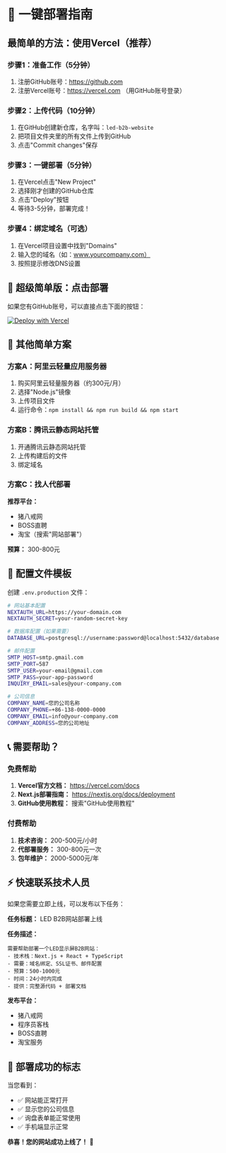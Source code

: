 # 🚀 一键部署指南

## 最简单的方法：使用Vercel（推荐）

### 步骤1：准备工作（5分钟）
1. 注册GitHub账号：https://github.com
2. 注册Vercel账号：https://vercel.com （用GitHub账号登录）

### 步骤2：上传代码（10分钟）
1. 在GitHub创建新仓库，名字叫：`led-b2b-website`
2. 把项目文件夹里的所有文件上传到GitHub
3. 点击"Commit changes"保存

### 步骤3：一键部署（5分钟）
1. 在Vercel点击"New Project"
2. 选择刚才创建的GitHub仓库
3. 点击"Deploy"按钮
4. 等待3-5分钟，部署完成！

### 步骤4：绑定域名（可选）
1. 在Vercel项目设置中找到"Domains"
2. 输入您的域名（如：www.yourcompany.com）
3. 按照提示修改DNS设置

## 🎯 超级简单版：点击部署

如果您有GitHub账号，可以直接点击下面的按钮：

[![Deploy with Vercel](https://vercel.com/button)](https://vercel.com/new/clone?repository-url=https://github.com/your-username/led-b2b-website)

## 📱 其他简单方案

### 方案A：阿里云轻量应用服务器
1. 购买阿里云轻量服务器（约300元/月）
2. 选择"Node.js"镜像
3. 上传项目文件
4. 运行命令：`npm install && npm run build && npm start`

### 方案B：腾讯云静态网站托管
1. 开通腾讯云静态网站托管
2. 上传构建后的文件
3. 绑定域名

### 方案C：找人代部署
**推荐平台：**
- 猪八戒网
- BOSS直聘
- 淘宝（搜索"网站部署"）

**预算：** 300-800元

## 🔧 配置文件模板

创建 `.env.production` 文件：

```bash
# 网站基本配置
NEXTAUTH_URL=https://your-domain.com
NEXTAUTH_SECRET=your-random-secret-key

# 数据库配置（如果需要）
DATABASE_URL=postgresql://username:password@localhost:5432/database

# 邮件配置
SMTP_HOST=smtp.gmail.com
SMTP_PORT=587
SMTP_USER=your-email@gmail.com
SMTP_PASS=your-app-password
INQUIRY_EMAIL=sales@your-company.com

# 公司信息
COMPANY_NAME=您的公司名称
COMPANY_PHONE=+86-138-0000-0000
COMPANY_EMAIL=info@your-company.com
COMPANY_ADDRESS=您的公司地址
```

## 📞 需要帮助？

### 免费帮助
1. **Vercel官方文档：** https://vercel.com/docs
2. **Next.js部署指南：** https://nextjs.org/docs/deployment
3. **GitHub使用教程：** 搜索"GitHub使用教程"

### 付费帮助
1. **技术咨询：** 200-500元/小时
2. **代部署服务：** 300-800元一次
3. **包年维护：** 2000-5000元/年

## ⚡ 快速联系技术人员

如果您需要立即上线，可以发布以下任务：

**任务标题：** LED B2B网站部署上线

**任务描述：**
```
需要帮助部署一个LED显示屏B2B网站：
- 技术栈：Next.js + React + TypeScript
- 需要：域名绑定、SSL证书、邮件配置
- 预算：500-1000元
- 时间：24小时内完成
- 提供：完整源代码 + 部署文档
```

**发布平台：**
- 猪八戒网
- 程序员客栈
- BOSS直聘
- 淘宝服务

## 🎉 部署成功的标志

当您看到：
- ✅ 网站能正常打开
- ✅ 显示您的公司信息
- ✅ 询盘表单能正常使用
- ✅ 手机端显示正常

**恭喜！您的网站成功上线了！** 🎊